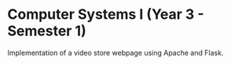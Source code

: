 # Computer Systems I (Year 3 - Semester 1)

Implementation of a video store webpage using Apache and Flask.